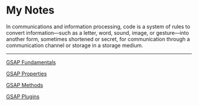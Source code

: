 # My Notes

In communications and information processing, code is a system of rules to convert information—such as a letter, word, sound, image, or gesture—into another form, sometimes shortened or secret, for communication through a communication channel or storage in a storage medium.

---

[GSAP Fundamentals](My%20Notes%201b2aeacbb299812abb89e195113d0ac9/GSAP%20Fundamentals%201b2aeacbb29981149e12f514ff677298.md)

[GSAP Properties](My%20Notes%201b2aeacbb299812abb89e195113d0ac9/GSAP%20Properties%201b2aeacbb299818ab2cedc8861495ac5.md)

[GSAP Methods](My%20Notes%201b2aeacbb299812abb89e195113d0ac9/GSAP%20Methods%201b2aeacbb29981ca9f4ffbe4bd08bf61.md)

[GSAP Plugins](My%20Notes%201b2aeacbb299812abb89e195113d0ac9/GSAP%20Plugins%201b2aeacbb29981e8aa82f42cb6b52573.md)